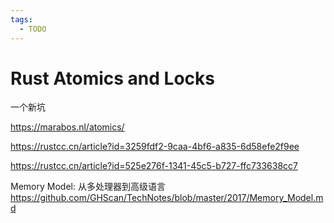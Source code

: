 ```yaml
---
tags:
  - TODO
---
```


# Rust Atomics and Locks

一个新坑

https://marabos.nl/atomics/

https://rustcc.cn/article?id=3259fdf2-9caa-4bf6-a835-6d58efe2f9ee

https://rustcc.cn/article?id=525e276f-1341-45c5-b727-ffc733638cc7

Memory Model: 从多处理器到高级语言 https://github.com/GHScan/TechNotes/blob/master/2017/Memory_Model.md

